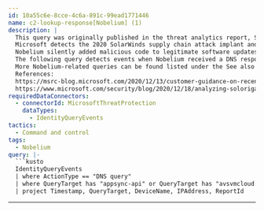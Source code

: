 ```yaml
---
id: 10a55c6e-8cce-4c6a-891c-99ead1771446
name: c2-lookup-response[Nobelium] (1)
description: |
  This query was originally published in the threat analytics report, Solorigate supply chain attack. Please note that these attacks are currently known as the Nobelium campaign.
  Microsoft detects the 2020 SolarWinds supply chain attack implant and its other components as part of a campaign by the Nobelium activity group. Nobelium is the threat actor behind the attack against SolarWinds, which was previously referred to as Solorigate.
  Nobelium silently added malicious code to legitimate software updates for Orion, which is IT monitoring software provided by SolarWinds. In this way, malicious dynamic link libraries (DLLs) were distributed to SolarWinds customers.
  The following query detects events when Nobelium received a DNS response after launching a lookup request to known command-and-control infrastructure.
  More Nobelium-related queries can be found listed under the See also section of this document.
  References:
  https://msrc-blog.microsoft.com/2020/12/13/customer-guidance-on-recent-nation-state-cyber-attacks/
  https://www.microsoft.com/security/blog/2020/12/18/analyzing-solorigate-the-compromised-dll-file-that-started-a-sophisticated-cyberattack-and-how-microsoft-defender-helps-protect/
requiredDataConnectors:
  - connectorId: MicrosoftThreatProtection
    dataTypes:
      - IdentityQueryEvents
tactics:
  - Command and control
tags:
  - Nobelium
query: |-
  ```kusto
  IdentityQueryEvents
  | where ActionType == "DNS query"
  | where QueryTarget has "appsync-api" or QueryTarget has "avsvmcloud.com"
  | project Timestamp, QueryTarget, DeviceName, IPAddress, ReportId
  ```
---
```


